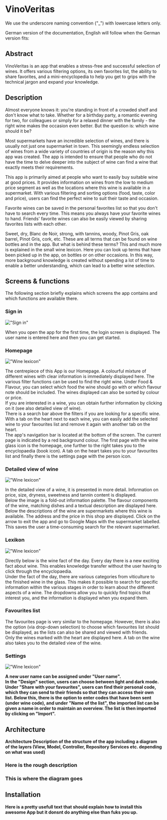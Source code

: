 # VinoVeritas

We use the underscore naming convention ("_") with lowercase letters only.

German version of the documentation, English will follow when the German version fits:

## Abstract

VinoVeritas is an app that enables a stress-free and successful selection of wines. It offers various filtering options, its own favorites list, the ability to share favorites, and a mini-encyclopedia to help you get to grips with the technical jargon and expand your knowledge.

## Description

Almost everyone knows it: you're standing in front of a crowded shelf and don't know what to take. Whether for a birthday party, a romantic evening for two, for colleagues or simply for a relaxed dinner with the family - the right wine makes the occasion even better. But the question is: which wine should it be?

Most supermarkets have an incredible selection of wines, and there is usually not just one supermarket in town. This seemingly endless selection of wines from a wide variety of countries of origin is the reason why this app was created. The app is intended to ensure that people who do not have the time to delve deeper into the subject of wine can find a wine that exactly meets their requirements.

This app is primarily aimed at people who want to easily buy suitable wine at good prices. It provides information on wines from the low to medium price segment as well as the locations where this wine is available in a supermarket. With various filtering and sorting options (food, taste, color and price), users can find the perfect wine to suit their taste and occasion.

Favorite wines can be saved in the personal favorites list so that you don't have to search every time. This means you always have your favorite wines to hand. Friends' favorite wines can also be easily viewed by sharing favorites lists with each other.

Sweet, dry, Blanc de Noir, strong, with tannins, woody, Pinot Gris, oak barrel, Pinot Gris, cork, etc. These are all terms that can be found on wine bottles and in the app. But what is behind these terms? This and much more is explained in the small wine lexicon. Here you can look up terms that have been picked up in the app, on bottles or on other occasions. In this way, more background knowledge is created without spending a lot of time to enable a better understanding, which can lead to a better wine selection.

## Screens & functions

The following section briefly explains which screens the app contains and which functions are available there.
### Sign in

!["Sign in"](assets/readme/loggin_page.png)<br>

When you open the app for the first time, the login screen is displayed. The user name is entered here and then you can get started.

### Homepage

!["Wine lexicon"](assets/readme/home_page.png)<br>

The centrepiece of this App is our Homepage. A colourful mixture of different wines with clear information is immediately displayed here. 
The various filter functions can be used to find the right wine. Under Food & Flavour, you can select which food the wine should go with or which flavour note should be included. The wines displayed can also be sorted by colour or price. <br>
If you are interested in a wine, you can obtain further information by clicking on it (see also detailed view of wine). 
<br> 
There is a search bar above the filters if you are looking for a specific wine. 
With a tab on the heart next to each wine, you can easily add the selected wine to your favourites list and remove it again with another tab on the heart. <br>
The app's navigation bar is located at the bottom of the screen. The current page is indicated by a red background colour. The first page with the wine glass icon is the homepage, one further to the right takes you to the encyclopaedia (book icon). A tab on the heart takes you to your favourites list and finally there is the settings page with the person icon. 

### Detailed view of wine

!["Wine lexicon"](assets/readme/lexicon_page_small.png)<br>

In the detailed view of a wine, it is presented in more detail. Information on price, size, dryness, sweetness and tannin content is displayed. <br>
Below the image is a fold-out information palette. The flavour components of the wine, matching dishes and a textual description are displayed here. <br>
Below the descriptions of the wine are supermarkets where this wine is available. The address and the price in this shop are displayed. Click on the arrow to exit the app and go to Google Maps with the supermarket labelled. This saves the user a time-consuming search for the relevant supermarket.<br>


### Lexikon
!["Wine lexicon"](assets/readme/lexicon_page.png)<br>

Directly below is the wine fact of the day. Every day there is a new exciting fact about wine. This enables knowledge transfer without the user having to click through the encyclopaedia. <br> 
Under the fact of the day, there are various categories from viticulture to the finished wine in the glass. This makes it possible to search for specific information within the various stages in order to learn about the different aspects of a wine. The dropdowns allow you to quickly find topics that interest you, and the information is displayed when you expand them.

### Favourites list

The favourites page is very similar to the homepage. However, there is also the option (via drop-down selection) to choose which favourites list should be displayed, as the lists can also be shared and viewed with friends. <br>
Only the wines marked with the heart are displayed here. A tab on the wine also takes you to the detailed view of the wine.

### Settings

!["Wine lexicon"](assets/readme/settings_page.png)<b>

A new user name can be assigned under "User name". <br>
In the "Design" section, users can choose between light and dark mode.
Under "Share with your favourites", users can find their personal code, which they can send to their friends so that they can access their own list. Below this, there is the option to enter codes that have been sent (under wine code), and under "Name of the list", the imported list can be given a name in order to maintain an overview. The list is then imported by clicking on "Import".

## Architecture 

Architecture
Description of the structure of the app including a diagram of the layers (View, Model, Controller,
Repository Services etc. depending on what was used)

### Here is the rough description 
### This is where the diagram goes


## Installation
Here is a pretty usefull text that should explain how to install this awesome App but it donsnt do anything else than fuks you up.
